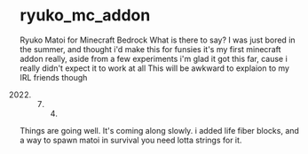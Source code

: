 # ryuko_mc_addon
Ryuko Matoi for Minecraft Bedrock
What is there to say?
I was just bored in the summer, and thought i'd make this for funsies
it's my first minecraft addon really, aside from a few experiments
i'm glad it got this far, cause i really didn't expect it to work at all
This will be awkward to explaion to my IRL friends though

2022. 07. 04.
Things are going well.
It's coming along slowly.
i added life fiber blocks, and a way to spawn matoi in survival
you need lotta strings for it.
